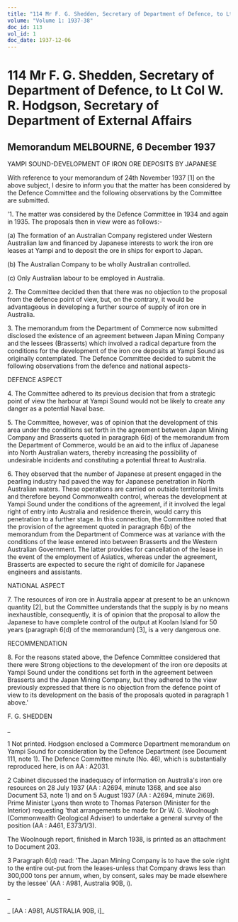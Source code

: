 ```yaml
---
title: "114 Mr F. G. Shedden, Secretary of Department of Defence, to Lt Col W. R. Hodgson, Secretary of Department of External Affairs"
volume: "Volume 1: 1937-38"
doc_id: 113
vol_id: 1
doc_date: 1937-12-06
---
```


# 114 Mr F. G. Shedden, Secretary of Department of Defence, to Lt Col W. R. Hodgson, Secretary of Department of External Affairs

## Memorandum MELBOURNE, 6 December 1937

YAMPI SOUND-DEVELOPMENT OF IRON ORE DEPOSITS BY JAPANESE

With reference to your memorandum of 24th November 1937 [1] on the above subject, I desire to inform you that the matter has been considered by the Defence Committee and the following observations by the Committee are submitted.

'1. The matter was considered by the Defence Committee in 1934 and again in 1935. The proposals then in view were as follows:-

(a) The formation of an Australian Company registered under Western Australian law and financed by Japanese interests to work the iron ore leases at Yampi and to deposit the ore in ships for export to Japan.

(b) The Australian Company to be wholly Australian controlled.

(c) Only Australian labour to be employed in Australia.

2\. The Committee decided then that there was no objection to the proposal from the defence point of view, but, on the contrary, it would be advantageous in developing a further source of supply of iron ore in Australia.

3\. The memorandum from the Department of Commerce now submitted disclosed the existence of an agreement between Japan Mining Company and the lessees (Brasserts) which involved a radical departure from the conditions for the development of the iron ore deposits at Yampi Sound as originally contemplated. The Defence Committee decided to submit the following observations from the defence and national aspects-

DEFENCE ASPECT

4\. The Committee adhered to its previous decision that from a strategic point of view the harbour at Yampi Sound would not be likely to create any danger as a potential Naval base.

5\. The Committee, however, was of opinion that the development of this area under the conditions set forth in the agreement between Japan Mining Company and Brasserts quoted in paragraph 6(d) of the memorandum from the Department of Commerce, would be an aid to the influx of Japanese into North Australian waters, thereby increasing the possibility of undesirable incidents and constituting a potential threat to Australia.

6\. They observed that the number of Japanese at present engaged in the pearling industry had paved the way for Japanese penetration in North Australian waters. These operations are carried on outside territorial limits and therefore beyond Commonwealth control, whereas the development at Yampi Sound under the conditions of the agreement, if it involved the legal right of entry into Australia and residence therein, would carry this penetration to a further stage. In this connection, the Committee noted that the provision of the agreement quoted in paragraph 6(b) of the memorandum from the Department of Commerce was at variance with the conditions of the lease entered into between Brasserts and the Western Australian Government. The latter provides for cancellation of the lease in the event of the employment of Asiatics, whereas under the agreement, Brasserts are expected to secure the right of domicile for Japanese engineers and assistants.

NATIONAL ASPECT

7\. The resources of iron ore in Australia appear at present to be an unknown quantity [2], but the Committee understands that the supply is by no means inexhaustible, consequently, it is of opinion that the proposal to allow the Japanese to have complete control of the output at Koolan Island for 50 years (paragraph 6(d) of the memorandum) [3], is a very dangerous one.

RECOMMENDATION

8\. For the reasons stated above, the Defence Committee considered that there were Strong objections to the development of the iron ore deposits at Yampi Sound under the conditions set forth in the agreement between Brasserts and the Japan Mining Company, but they adhered to the view previously expressed that there is no objection from the defence point of view to its development on the basis of the proposals quoted in paragraph 1 above.'

F. G. SHEDDEN

_

1 Not printed. Hodgson enclosed a Commerce Department memorandum on Yampi Sound for consideration by the Defence Department (see Document 111, note 1). The Defence Committee minute (No. 46), which is substantially reproduced here, is on AA : A2031.

2 Cabinet discussed the inadequacy of information on Australia's iron ore resources on 28 July 1937 (AA : A2694, minute 1368, and see also Document 53, note 1) and on 5 August 1937 (AA : A2694, minute 2i69). Prime Minister Lyons then wrote to Thomas Paterson (Minister for the Interior) requesting 'that arrangements be made for Dr W. G. Woolnough (Commonwealth Geological Adviser) to undertake a general survey of the position (AA : A461, E373/1/3).

The Woolnough report, finished in March 1938, is printed as an attachment to Document 203.

3 Paragraph 6(d) read: 'The Japan Mining Company is to have the sole right to the entire out-put from the leases-unless that Company draws less than 300,000 tons per annum, when, by consent, sales may be made elsewhere by the lessee' (AA : A981, Australia 90B, i).

_

_ [AA : A981, AUSTRALIA 90B, i]_
